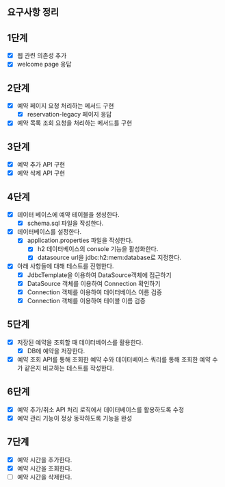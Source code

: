 ## 요구사항 정리

## 1단계

- [x] 웹 관련 의존성 추가
- [x] welcome page 응답

## 2단계

- [x] 예약 페이지 요청 처리하는 메서드 구현
    - [x] reservation-legacy 페이지 응답
- [x] 예약 목록 조회 요청을 처리하는 메서드를 구현

## 3단계

- [x] 예약 추가 API 구현
- [x] 예약 삭제 API 구현

## 4단계

- [x] 데이터 베이스에 예약 테이블을 생성한다.
    - [x] schema.sql 파일을 작성한다.
- [x] 데이터베이스를 설정한다.
    - [x] application.properties 파일을 작성한다.
        - [x] h2 데이터베이스의 console 기능을 활성화한다.
        - [x] datasource url을 jdbc:h2:mem:database로 지정한다.
- [x] 아래 사항들에 대해 테스트를 진행한다.
    - [x] JdbcTemplate을 이용하여 DataSource객체에 접근하기
    - [x] DataSource 객체를 이용하여 Connection 확인하기
    - [x] Connection 객체를 이용하여 데이터베이스 이름 검증
    - [x] Connection 객체를 이용하여 테이블 이름 검증

## 5단계

- [x] 저장된 예약을 조회할 때 데이터베이스를 활용한다.
    - [x] DB에 예약을 저장한다.
- [x] 예약 조회 API를 통해 조회한 예약 수와 데이터베이스 쿼리를 통해 조회한 예약 수가 같은지 비교하는 테스트를 작성한다.

## 6단계

- [x] 예약 추가/취소 API 처리 로직에서 데이터베이스를 활용하도록 수정
- [x] 예약 관리 기능이 정상 동작하도록 기능을 완성

## 7단계

- [x] 예약 시간을 추가한다.
- [x] 예약 시간을 조회한다.
- [ ] 예약 시간을 삭제한다.

